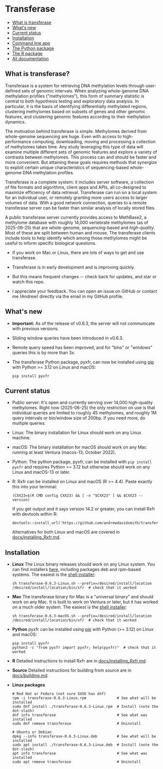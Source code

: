 # Transferase

- [What is transferase](#what-is-transferase)
- [What's new](#whats-new)
- [Current status](#current-status)
- [Installation](#installation)
- [Command line app](docs/command_line.md)
- [The Python package](docs/pyxfr.md)
- [The R package](docs/Rxfr.md)
- [All documentation](docs)

## What is transferase?

Transferase is a system for retrieving DNA methylation levels through
user-defined sets of genomic intervals. When analyzing whole-genome DNA
methylation profiles ("methylomes"), this form of summary statistic is central
to both hypothesis testing and exploratory data analysis. In particular, it is
the basis of identifying differentially methylated regions, clustering
methylomes based on subsets of genes and other genomic features, and
clustering genomic features according to their methylation dynamics.

The motivation behind transferase is simple. Methylomes derived from
whole-genome sequencing are huge. Even with access to high-performance
computing, downloading, moving and processing a collection of methylomes takes
time. Any study leveraging this type of data will examine multiple different
sets of genomic features and explore a variety of contrasts between
methylomes. This process can and should be faster and more convenient. But
attaining these goals requires methods that synergize to exploit certain
unique characteristics of sequencing-based whole-genome DNA methylation
profiles.

Transferase is a complete system: it includes server software, a collection of
file formats and algorithms, client apps and APIs, all co-designed to maximize
efficiency of data retrieval. Transferase can run on a local system for an
individual user, or remotely granting more users access to larger volumes of
data. With a good network connection, queries to a remote transferase server
can be faster than similar analysis of locally stored files.

A public transferase server currently provides access to MethBase2, a
methylome database with roughly 14,000 vertebrate methylomes (as of
2025-06-25) that are whole-genome, sequencing-based and *high-quality*. Most
of these are split between human and mouse. The transferase clients include
tools to help identify which among those methylomes might be useful to inform
specific biological questions.

- If you work on Mac or Linux, there are lots of ways to get and use
  transferase.

- Transferase is in early development and is improving quickly.

- But this means frequent changes -- check back for updates, and star or watch
  this repo.

- I appreciate your feedback. You can open an issue on GitHub or contact me
  (Andrew) directly via the email in my GitHub profile.

## What's new

* **Important:** As of the release of v0.6.3, the server will not communicate
  with previous versions.

* Sliding window queries have been introduced in v0.6.3.

* Remote query speed has been improved, and for "bins" or "windows" queries
  this is by more than 3x.

* The transferase Python package, pyxfr, can now be installed using
  [pip](https://pypi.org/project/pyxfr/0.6.3) with Python >= 3.12 on Linux
  and macOS:
  ```console
  pip install pyxfr
  ```

## Current status

- Public server: It's open and currently serving over 14,000 high-quality
  methylomes. Right now (2025-06-25) the only restriction on use is that
  individual queries are limited to roughly 45 methylomes, and roughly 1M
  query intervals or bin/window size of 200bp. If you need more, do multiple
  queries.

- Linux: The binary installation for Linux should work on any Linux machine.

- macOS: The binary installation for macOS should work on any Mac running at
  least Ventura (macos-13; October 2022).

- Python: The python package, pyxfr, can be installed with `pip install pyxfr`
  and requires Python >= 3.12 but otherwise should work on any Linux and
  macOS-13 or later.

- R: Rxfr can be installed on Linux and macOS (R >= 4.4). Paste exactly this
  into your terminal:
  ```console
  (CXX23=$(R CMD config CXX23) && [ -n "$CXX23" ] && $CXX23 --version)
  ```
  If you get output and it says version 14.2 or greater, you can install Rxfr
  with devtools within R:
  ```console
  devtools::install_url('https://github.com/andrewdavidsmith/transferase/releases/download/v0.6.3/Rxfr_0.6.3.tar.gz')
  ```
  Alternatives for both Linux and macOS are covered in
  [docs/installing_Rxfr.md](docs/installing_Rxfr.md).

## Installation

- **Linux**
  The Linux binary releases should work on any Linux system. You
  can find installers
  [here](https://github.com/andrewdavidsmith/transferase/releases/v0.6.3),
  including packages deb and rpm-based systems. The easiest is the [shell
  installer](https://github.com/andrewdavidsmith/transferase/releases/download/v0.6.3/transferase-0.6.3-Linux.sh):
  ```console
  sh transferase-0.6.3-Linux.sh --prefix=/desired/install/location
  /desired/install/location/bin/xfr  # check that it worked
  ```

- **Mac**
  The transferase binary for Mac is a "universal binary" and
  should work on any Mac. It is built to work on Ventura or later, but it has
  worked on a much older system. The easiest is the [shell
  installer](https://github.com/andrewdavidsmith/transferase/releases/download/v0.6.3/transferase-0.6.3-macOS.sh):
  ```console
  sh transferase-0.6.3-macOS.sh --prefix=/desired/install/location
  /desired/install/location/bin/xfr  # check that it worked
  ```

- **Python**
  pyxfr can be installed using
  [pip](https://pypi.org/project/pyxfr/0.6.3) with Python (>= 3.12) on Linux
  and macOS:
  ```console
  pip install pyxfr
  python3 -c "from pyxfr import pyxfr; help(pyxfr)"  # check that it worked
  ```

- **R**
  Detailed instructions to install Rxfr are in
  [docs/installing_Rxfr.md](docs/installing_Rxfr.md).

- **Source** Detailed instructions for building from source are in
  [docs/building.md](docs/building.md).

- **Linux packages**
  ```console
  # Red Hat or Fedora (not sure SUSE has dnf)
  rpm -i transferase-0.6.3-Linux.rpm              # See what will be installed
  sudo dnf install ./transferase-0.6.3-Linux.rpm  # Install (note the dot-slash)
  dnf info transferase                            # See what was installed
  sudo dnf remove transferase                     # Uninstall

  # Ubuntu or Debian
  dpkg --info transferase-0.6.3-Linux.deb         # See what will be installed
  sudo apt install ./transferase-0.6.3-Linux.deb  # Install (note the dot-slash)
  apt info transferase                            # See what was installed
  sudo apt remove transferase                     # Uninstall
  ```
